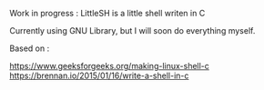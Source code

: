 Work in progress : LittleSH is a little shell writen in C

Currently using GNU Library, but I will soon do everything myself.

Based on :

https://www.geeksforgeeks.org/making-linux-shell-c
https://brennan.io/2015/01/16/write-a-shell-in-c
